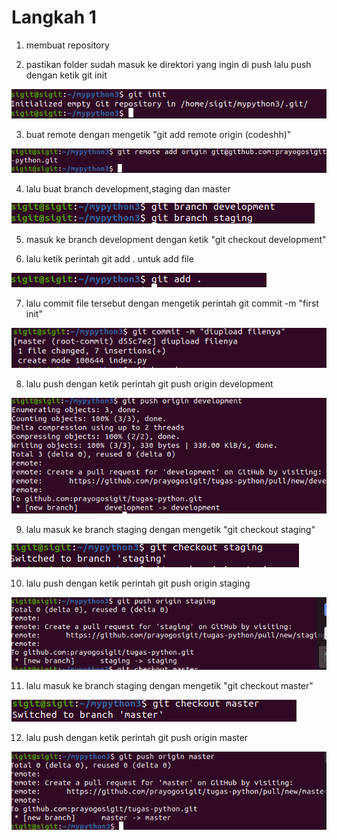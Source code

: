 # Langkah 1

1. membuat repository



2. pastikan folder sudah masuk ke direktori yang ingin di push lalu push dengan ketik git init

![logo](https://github.com/prayogosigit/DevOps-Engineer/blob/main/week-1/day-4/assets/23.png)

3. buat remote dengan mengetik "git add remote origin (codeshh)"

![logo](https://github.com/prayogosigit/DevOps-Engineer/blob/main/week-1/day-4/assets/24.png)

4. lalu buat branch development,staging dan master

![logo](https://github.com/prayogosigit/DevOps-Engineer/blob/main/week-1/day-4/assets/25.png)

5. masuk ke branch development dengan ketik "git checkout development"



6. lalu ketik perintah git add . untuk add file

![logo](https://github.com/prayogosigit/DevOps-Engineer/blob/main/week-1/day-4/assets/26.png)

7. lalu commit file tersebut dengan mengetik perintah git commit -m "first init"

![logo](https://github.com/prayogosigit/DevOps-Engineer/blob/main/week-1/day-4/assets/27.png)

8. lalu push dengan ketik perintah git push origin development

![logo](https://github.com/prayogosigit/DevOps-Engineer/blob/main/week-1/day-4/assets/28.png)

9. lalu masuk ke branch staging dengan mengetik "git checkout staging"

 ![logo](https://github.com/prayogosigit/DevOps-Engineer/blob/main/week-1/day-4/assets/32.png)

10. lalu push dengan ketik perintah git push origin staging

![logo](https://github.com/prayogosigit/DevOps-Engineer/blob/main/week-1/day-4/assets/33.png)


11. lalu masuk ke branch staging dengan mengetik "git checkout master"
 
 ![logo](https://github.com/prayogosigit/DevOps-Engineer/blob/main/week-1/day-4/assets/31.png)
 
12. lalu push dengan ketik perintah git push origin master

![logo](https://github.com/prayogosigit/DevOps-Engineer/blob/main/week-1/day-4/assets/30.png)
